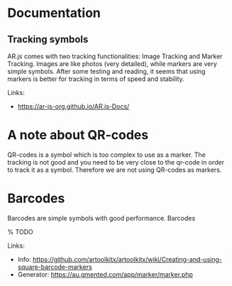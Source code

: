 # Documentation

## Tracking symbols
AR.js comes with two tracking functionalities: Image Tracking and Marker Tracking. Images are like photos (very detailed), while markers are very simple symbols. After some testing and reading, it seems that using markers is better for tracking in terms of speed and stability.

Links:
* https://ar-js-org.github.io/AR.js-Docs/

# A note about QR-codes
QR-codes is a symbol which is too complex to use as a marker. The tracking is not good and you need to be very close to the qr-code in order to track it as a symbol. Therefore we are not using QR-codes as markers.

# Barcodes
Barcodes are simple symbols with good performance. Barcodes 

% TODO

Links:
* Info: https://github.com/artoolkitx/artoolkitx/wiki/Creating-and-using-square-barcode-markers
* Generator: https://au.gmented.com/app/marker/marker.php 